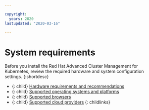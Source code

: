 ```yaml
---

copyright:
  years: 2020
lastupdated: "2020-03-16"

---
```


# System requirements

Before you install the Red Hat Advanced Cluster Management for Kubernetes, review the required hardware and system configuration settings.
{:shortdesc}

- {: child} [Hardware requirements and recommendations](system_reqs.md)
- {: child} [Supported operating systems and platforms](supported_os.md)
- {: child} [Supported browsers](supported_browsers.md)
- {: child} [Supported cloud providers](supported_clouds.md)
{: childlinks}
